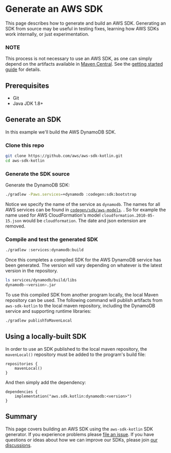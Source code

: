 # Generate an AWS SDK

This page describes how to generate and build an AWS SDK. Generating an SDK from source may be useful in testing fixes,
learning how AWS SDKs work internally, or just experimentation.

### NOTE

This process is not necessary to use an AWS SDK, as one can simply depend on the artifacts available in 
[Maven Central](https://search.maven.org/search?q=aws.sdk.kotlin).  See the [getting started guide](GettingStarted.md) for details.

## Prerequisites
* Git
* Java JDK 1.8+

## Generate an SDK

In this example we'll build the AWS DynamoDB SDK.

### Clone this repo 
```sh
git clone https://github.com/aws/aws-sdk-kotlin.git
cd aws-sdk-kotlin
```

### Generate the SDK source

Generate the DynamoDB SDK:
```sh
./gradlew -Paws.services=+dynamodb :codegen:sdk:bootstrap
```
Notice we specify the name of the service as `dynamodb`.  The names for all AWS services can be found in
[`codegen/sdk/aws-models`](../codegen/sdk/aws-models).
.  So for example the name used for AWS CloudFormation's model `cloudformation.2010-05-15.json` 
would be `cloudformation`.  The date and json extension are removed.

### Compile and test the generated SDK
```sh
./gradlew :services:dynamodb:build
```
Once this completes a compiled SDK for the AWS DynamoDB service has been generated.  The version will vary depending
on whatever is the latest version in the repository.

```sh
ls services/dynamodb/build/libs      
dynamodb-<version>.jar
```

To use this compiled SDK from another program locally, the local Maven repository can be used.  The following command 
will publish artifacts from `aws-sdk-kotlin` to the local maven repository, including the DynamoDB service and supporting
runtime libraries:

```sh
./gradlew publishToMavenLocal
```

## Using a locally-built SDK

In order to use an SDK published to the local maven repository, the `mavenLocal()` repository must be added to the program's
build file:

```
repositories {
    mavenLocal()
}
```

And then simply add the dependency:

```
dependencies {
    implementation("aws.sdk.kotlin:dynamodb:<version>")
}
```

## Summary

This page covers building an AWS SDK using the `aws-sdk-kotlin` SDK generator. If you experience problems please [file 
an issue](https://github.com/aws/aws-sdk-kotlin/issues). If you have questions or ideas about how we can improve our 
SDKs, please join [our discussions](https://github.com/aws/aws-sdk-kotlin/discussions).